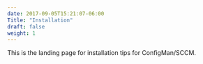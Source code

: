 ```yaml
---
date: 2017-09-05T15:21:07-06:00
Title: "Installation"
draft: false
weight: 1
---
```

This is the landing page for installation tips for ConfigMan/SCCM.